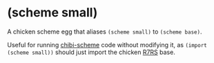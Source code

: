 # (scheme small)
A chicken scheme egg that aliases `(scheme small)` to `(scheme base)`.

Useful for running [chibi-scheme](https://github.com/ashinn/chibi-scheme) code without modifying it, as `(import (scheme small))` should just import the chicken [R7RS](http://wiki.call-cc.org/eggref/5/r7rs) base.
